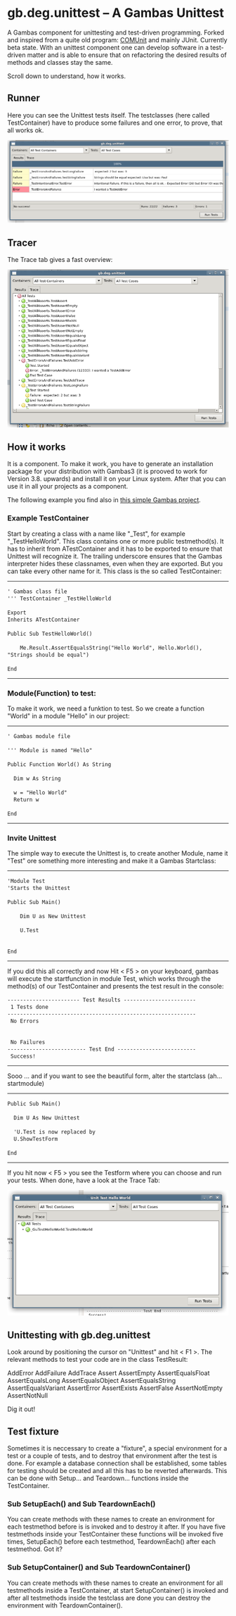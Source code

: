 # gb.deg.unittest – A Gambas Unittest

A Gambas component for unittesting and test-driven programming. Forked and inspired from a quite old program: [COMUnit](http://comunit.sourceforge.net) and mainly JUnit. Currently beta state. With an unittest component one can develop software in a test-driven matter and is able to ensure that on refactoring the desired results of methods and classes stay the same.

Scroll down to understand, how it works.

## Runner

Here you can see the Unittest tests itself. The testclasses (here called TestContainer) have to produce some failures and one error, to prove, that all works ok.

![Unittest Runner](runner-screen.png)

## Tracer

The Trace tab gives a fast overview:

![Unittest Tracer](tracer-screen.png)


## How it works

It is a component. To make it work, you have to generate an installation package for your distribution with Gambas3 (it is prooved to work for Version 3.8. upwards) and install it on your Linux system. After that you can use it in all your projects as a component.

The following example you find also in [this simple Gambas project](unittesthelloworld-0.0.1.tar.gz).

### Example TestContainer

Start by creating a class with a name like "_Test", for example "_TestHelloWorld". This class contains one or more public testmethod(s). It has to inherit from ATestContainer and it has to be exported to ensure that Unittest will recognize it. The trailing underscore ensures that the Gambas interpreter hides these classnames, even when they are exported. But you can take every other name for it. This class is the so called TestContainer:

----
    ' Gambas class file
    ''' TestContainer _TestHelloWorld
    
    Export
    Inherits ATestContainer
        
    Public Sub TestHelloWorld()
    
        Me.Result.AssertEqualsString("Hello World", Hello.World(), "Strings should be equal")
    
    End
----

### Module(Function) to test:

To make it work, we need a funktion to test. So we create a function "World" in a module "Hello" in our project:

----

    ' Gambas module file
    
    ''' Module is named "Hello"
    
    Public Function World() As String
    
      Dim w As String
    
      w = "Hello World"
      Return w
    
    End
    
----

### Invite Unittest

The simple way to execute the Unittest is, to create another Module, name it "Test" ore something more interesting and make it a Gambas Startclass:

----

    'Module Test
    'Starts the Unittest
    
    Public Sub Main()
        
        Dim U as New Unittest
        
        U.Test
        
    
    End

----

If you did this all correctly and now Hit < F5 > on your keyboard, gambas will execute the startfunction in module Test, which works through the method(s) of our TestContainer and presents the test result in the console:

    ----------------------- Test Results ----------------------- 
     1 Tests done
    ------------------------------------------------------------ 
     No Errors
    
    
     No Failures
    ------------------------- Test End -------------------------
     Success!
    
----

Sooo ... and if you want to see the beautiful form, alter the startclass (ah... startmodule)

----
    Public Sub Main()
    
      Dim U As New Unittest
      
      'U.Test is now replaced by
      U.ShowTestForm
    
    End
----

If you hit now < F5 > you see the Testform where you can choose and run your tests. When done, have a look at the Trace Tab:


![Unittest Tracer](trace-helloworld.png)

## Unittesting with gb.deg.unittest

Look around by positioning the cursor on "Unittest" and hit < F1 >. The relevant methods to test your code are in the class TestResult:

AddError AddFailure AddTrace Assert AssertEmpty AssertEqualsFloat AssertEqualsLong AssertEqualsObject AssertEqualsString AssertEqualsVariant AssertError AssertExists AssertFalse AssertNotEmpty AssertNotNull

Dig it out!

## Test fixture

Sometimes it is neccessary to create a "fixture", a special environment for a test or a couple of tests, and to destroy that environment after the test is done. For example a database connection shall be established, some tables for testing should be created and all this has to be reverted afterwards. This can be done with Setup... and Teardown... functions inside the TestContainer.

### Sub SetupEach() and Sub TeardownEach()

You can create methods with these names to create an environment for each testmethod before is is invoked and to destroy it after. If you have five testmethods inside your TestContainer these functions will be invoked five times, SetupEach() before each testmethod, TeardownEach() after each testmethod. Got it?

### Sub SetupContainer() and Sub TeardownContainer()

You can create methods with these names to create an environment for all testmethods inside a TestContainer, at start SetupContainer() is invoked and after all testmethods inside the testclass are done you can destroy the environment with TeardownContainer().


